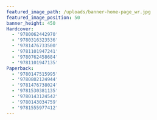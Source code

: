 ```yaml
---
featured_image_path: /uploads/banner-home-page_wr.jpg
featured_image_position: 50
banner_height: 450
Hardcover:
  - '9780062442970'
  - '9780316323536'
  - '9781476733500'
  - '9781101947241'
  - '9780762458684'
  - '9781101947135'
Paperback:
  - '9780147515995'
  - '9780802124944'
  - '9781476738024'
  - '9781530381135'
  - '9780143124542'
  - '9780143034759'
  - '9781555977412'
---
```



